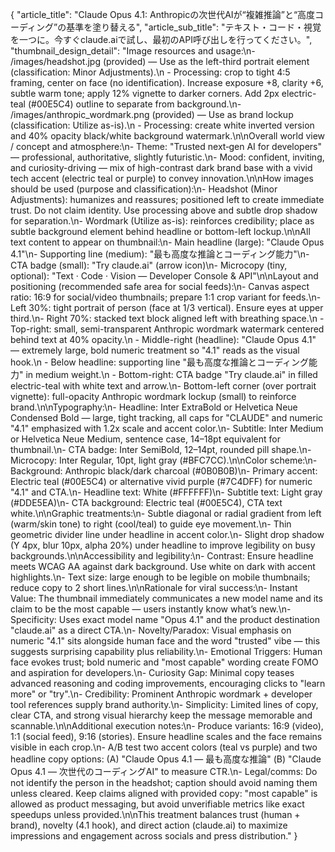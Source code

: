 

{
    "article_title": "Claude Opus 4.1: Anthropicの次世代AIが“複雑推論”と“高度コーディング”の基準を塗り替える",
    "article_sub_title": "テキスト・コード・視覚を一つに。今すぐclaude.aiで試し、最初のAPI呼び出しを行ってください。",
    "thumbnail_design_detail": "Image resources and usage:\n- /images/headshot.jpg (provided) — Use as the left-third portrait element (classification: Minor Adjustments).\n  - Processing: crop to tight 4:5 framing, center on face (no identification). Increase exposure +8, clarity +6, subtle warm tone; apply 12% vignette to darker corners. Add 2px electric-teal (#00E5C4) outline to separate from background.\n- /images/anthropic_wordmark.png (provided) — Use as brand lockup (classification: Utilize as-is).\n  - Processing: create white inverted version and 40% opacity black/white background watermark.\n\nOverall world view / concept and atmosphere:\n- Theme: \"Trusted next‑gen AI for developers\" — professional, authoritative, slightly futuristic.\n- Mood: confident, inviting, and curiosity-driving — mix of high-contrast dark brand base with a vivid tech accent (electric teal or purple) to convey innovation.\n\nHow images should be used (purpose and classification):\n- Headshot (Minor Adjustments): humanizes and reassures; positioned left to create immediate trust. Do not claim identity. Use processing above and subtle drop shadow for separation.\n- Wordmark (Utilize as-is): reinforces credibility; place as subtle background element behind headline or bottom-left lockup.\n\nAll text content to appear on thumbnail:\n- Main headline (large): \"Claude Opus 4.1\"\n- Supporting line (medium): \"最も高度な推論とコーディング能力\"\n- CTA badge (small): \"Try claude.ai\" (arrow icon)\n- Microcopy (tiny, optional): \"Text · Code · Vision — Developer Console & API\"\n\nLayout and positioning (recommended safe area for social feeds):\n- Canvas aspect ratio: 16:9 for social/video thumbnails; prepare 1:1 crop variant for feeds.\n- Left 30%: tight portrait of person (face at 1/3 vertical). Ensure eyes at upper third.\n- Right 70%: stacked text block aligned left with breathing space.\n  - Top-right: small, semi-transparent Anthropic wordmark watermark centered behind text at 40% opacity.\n  - Middle-right (headline): \"Claude Opus 4.1\" — extremely large, bold numeric treatment so \"4.1\" reads as the visual hook.\n  - Below headline: supporting line \"最も高度な推論とコーディング能力\" in medium weight.\n  - Bottom-right: CTA badge \"Try claude.ai\" in filled electric-teal with white text and arrow.\n- Bottom-left corner (over portrait vignette): full-opacity Anthropic wordmark lockup (small) to reinforce brand.\n\nTypography:\n- Headline: Inter ExtraBold or Helvetica Neue Condensed Bold — large, tight tracking, all caps for \"CLAUDE\" and numeric \"4.1\" emphasized with 1.2x scale and accent color.\n- Subtitle: Inter Medium or Helvetica Neue Medium, sentence case, 14–18pt equivalent for thumbnail.\n- CTA badge: Inter SemiBold, 12–14pt, rounded pill shape.\n- Microcopy: Inter Regular, 10pt, light gray (#BFC7CC).\n\nColor scheme:\n- Background: Anthropic black/dark charcoal (#0B0B0B)\n- Primary accent: Electric teal (#00E5C4) or alternative vivid purple (#7C4DFF) for numeric \"4.1\" and CTA.\n- Headline text: White (#FFFFFF)\n- Subtitle text: Light gray (#DDE5EA)\n- CTA background: Electric teal (#00E5C4), CTA text white.\n\nGraphic treatments:\n- Subtle diagonal or radial gradient from left (warm/skin tone) to right (cool/teal) to guide eye movement.\n- Thin geometric divider line under headline in accent color.\n- Slight drop shadow (Y 4px, blur 10px, alpha 20%) under headline to improve legibility on busy backgrounds.\n\nAccessibility and legibility:\n- Contrast: Ensure headline meets WCAG AA against dark background. Use white on dark with accent highlights.\n- Text size: large enough to be legible on mobile thumbnails; reduce copy to 2 short lines.\n\nRationale for viral success:\n- Instant Value: The thumbnail immediately communicates a new model name and its claim to be the most capable — users instantly know what’s new.\n- Specificity: Uses exact model name \"Opus 4.1\" and the product destination \"claude.ai\" as a direct CTA.\n- Novelty/Paradox: Visual emphasis on numeric \"4.1\" sits alongside human face and the word \"trusted\" vibe — this suggests surprising capability plus reliability.\n- Emotional Triggers: Human face evokes trust; bold numeric and \"most capable\" wording create FOMO and aspiration for developers.\n- Curiosity Gap: Minimal copy teases advanced reasoning and coding improvements, encouraging clicks to \"learn more\" or \"try\".\n- Credibility: Prominent Anthropic wordmark + developer tool references supply brand authority.\n- Simplicity: Limited lines of copy, clear CTA, and strong visual hierarchy keep the message memorable and scannable.\n\nAdditional execution notes:\n- Produce variants: 16:9 (video), 1:1 (social feed), 9:16 (stories). Ensure headline scales and the face remains visible in each crop.\n- A/B test two accent colors (teal vs purple) and two headline copy options: (A) \"Claude Opus 4.1 — 最も高度な推論\" (B) \"Claude Opus 4.1 — 次世代のコーディングAI\" to measure CTR.\n- Legal/comms: Do not identify the person in the headshot; caption should avoid naming them unless cleared. Keep claims aligned with provided copy: \"most capable\" is allowed as product messaging, but avoid unverifiable metrics like exact speedups unless provided.\n\nThis treatment balances trust (human + brand), novelty (4.1 hook), and direct action (claude.ai) to maximize impressions and engagement across socials and press distribution."
}